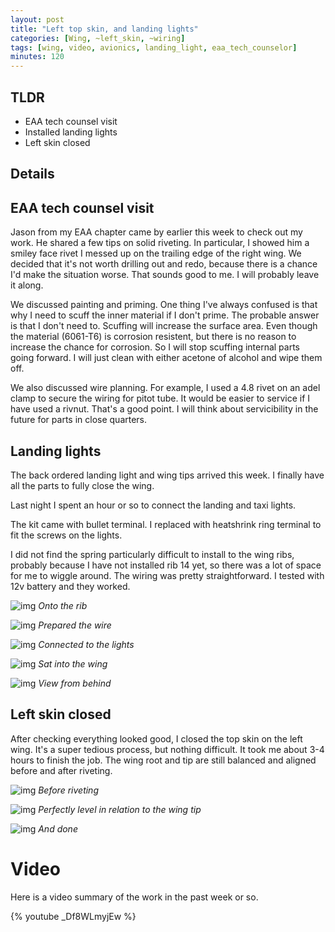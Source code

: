 ```yaml
---
layout: post
title: "Left top skin, and landing lights"
categories: [Wing, ~left_skin, ~wiring]
tags: [wing, video, avionics, landing_light, eaa_tech_counselor]
minutes: 120
---
```


## TLDR

- EAA tech counsel visit
- Installed landing lights
- Left skin closed

## Details

## EAA tech counsel visit

Jason from my EAA chapter came by earlier this week to check out my work. He shared a few tips on solid riveting. In particular, I showed him a smiley face rivet I messed up on the trailing edge of the right wing. We decided that it's not
worth drilling out and redo, because there is a chance I'd make the situation worse. That sounds good to me. I will probably leave it along.

We discussed painting and priming. One thing I've always confused is that why I need to scuff the inner material if I don't prime. The probable answer is that I don't need to. Scuffing will increase the surface area. Even though the material (6061-T6) is corrosion resistent, but there is no reason to increase the chance for corrosion. So I will stop scuffing internal parts going forward. I will just clean with either acetone of alcohol and wipe them off.

We also discussed wire planning. For example, I used a 4.8 rivet on an adel clamp to secure the wiring for pitot tube. It would be easier to service if I have used a rivnut. That's a good point. I will think about servicibility in the future for parts in close quarters.

## Landing lights

The back ordered landing light and wing tips arrived this week. I finally have all the parts to fully close the wing.

Last night I spent an hour or so to connect the landing and taxi lights.

The kit came with bullet terminal. I replaced with heatshrink ring terminal to fit the screws on the lights.

I did not find the spring particularly difficult to install to the wing ribs, probably because I have not installed rib 14 yet, so there was a lot of space for me to wiggle around. The wiring was pretty straightforward. I tested with 12v battery and they worked.

![img](https://lh3.googleusercontent.com/pw/AP1GczOXSFpl7NgpkAqxuV3iJT0scLO41V8rbELlVNdCdSmyWldzKWiLt1-paQxcCptJjO2mc0URyQlcMteg6yYKk_zzqrK6qE-sbgQWCqKyjsFFPK_Gah68l4ALJXi9CDq4lVMXmXGu7twQcrUcqNOcYubLog=w2328-h3092-s-no-gm?authuser=0)
_Onto the rib_

![img](https://lh3.googleusercontent.com/pw/AP1GczOsZudQMvcX5zOdwrqDF2ULrcjvex-eDWf_CkZwmSljYJZBAJgLOhHW6SVsgP6EKCZa4kDOgGhzw-i8CmcZSqGbJzrT6k_rzJ86n0ln8iIGEFBn1xgYLv7XD_6kj1xGZWpxwYpI9CWu3P8fnLezN_-nsw=w2328-h3092-s-no-gm?authuser=0)
_Prepared the wire_

![img](https://lh3.googleusercontent.com/pw/AP1GczMg2RUySC8I0N3CTFwDCpXq8L0k2Lf803hhyck-C0QzkKVJShOUzCVUIuQk8oXFua7B6wP7oNwJrbUnXeLTOHPcY1OcEUOnnw-_848WxgpMJpYbL71R-vpwcKOBF6hYuVcb1_VRNAwMjxodONTp-QxA0w=w2328-h3092-s-no-gm?authuser=0)
_Connected to the lights_

![img](https://lh3.googleusercontent.com/pw/AP1GczPvoQ_bvA7rrb_0HMGlxUkGBfug4st2Q-B-djcfYZc9-BxJQmiKzsM5ly6yRxY2ToZn5ae8AmSeJZdTBlLtMYpMdkfOMcT9LJv5O8BGDTCm3ArCvtRRZ-IytZwS1ZPvSrZYcnBcFpJPWIwdS--pTyIjwg=w4080-h3072-s-no-gm?authuser=0)
_Sat into the wing_

![img](https://lh3.googleusercontent.com/pw/AP1GczMUDz163R-xYQdEzuDm3dXlNQA47Dr01R8qtqfxVdmQ1-o_b-Pjeg6v-StpuRSWSqwxoKf8TnZ77960RephOJHReG5aoidON6Qs9rBOf8hUhlSSXjrn6Vc1lfg9W7OTS3eqqqM9C9fUyMxrINCqO5J96A=w4080-h3072-s-no-gm?authuser=0)
_View from behind_

## Left skin closed

After checking everything looked good, I closed the top skin on the left wing. It's a super tedious process, but nothing difficult. It took me about 3-4 hours to finish the job. The wing root and tip are still balanced and aligned before and after riveting.

![img](https://lh3.googleusercontent.com/pw/AP1GczNrLm_FkCKx_ouazA3iceB5xZOGBIYj8E10WUdk9k8dRG648GHif_q0kkadByONePJ5pY7rQRxmQHUCpNFoxRq-Ifw2i4v1yoFgDovkwF23KK4eUQgwNadMwnMwfOq9lRKr6W1bfXxcIw0756JVZYAyhA=w4080-h3072-s-no-gm?authuser=0)
_Before riveting_

![img](https://lh3.googleusercontent.com/pw/AP1GczM9IeUvjKhNHXSVB60NY42cn7THb4Nzk1YPY_iv-7BX8p3MJcSDaYu0zB_WRslyJimJNWKSmbIRuzSmZcViUrEX_XYnv2PNzmqgwxiY1yYgiaQ4tUqo1H9nkvEDkPjD_XZ6Dt6jpOqNSyt78YE_UYCulg=w4080-h3072-s-no-gm?authuser=0)
_Perfectly level in relation to the wing tip_

![img](https://lh3.googleusercontent.com/pw/AP1GczNkR2_uHtnHIJcZHJr_iG03LOVbkWoG-pB7GzcroTXLuJm98-CFO1QZhXExxTxbktK6g1ngYe2SstboVBSvzSf2W2ETEcLQWM0vYdgvn54_GbChWeKrNDu5Zr9jh5oPZsaRpwE5E4acYM8AxuOXD6F5jw=w2328-h3092-s-no-gm?authuser=0)
_And done_

# Video

Here is a video summary of the work in the past week or so.

{% youtube _Df8WLmyjEw %}
